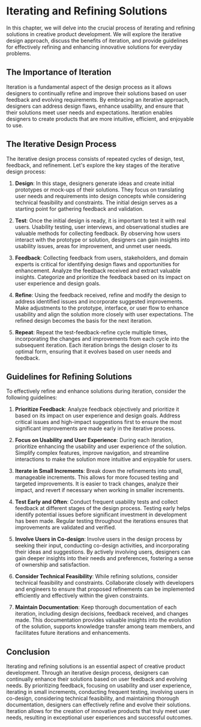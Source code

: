 # Iterating and Refining Solutions

In this chapter, we will delve into the crucial process of iterating and refining solutions in creative product development. We will explore the iterative design approach, discuss the benefits of iteration, and provide guidelines for effectively refining and enhancing innovative solutions for everyday problems.

## The Importance of Iteration

Iteration is a fundamental aspect of the design process as it allows designers to continually refine and improve their solutions based on user feedback and evolving requirements. By embracing an iterative approach, designers can address design flaws, enhance usability, and ensure that their solutions meet user needs and expectations. Iteration enables designers to create products that are more intuitive, efficient, and enjoyable to use.

## The Iterative Design Process

The iterative design process consists of repeated cycles of design, test, feedback, and refinement. Let's explore the key stages of the iterative design process:

1. **Design**: In this stage, designers generate ideas and create initial prototypes or mock-ups of their solutions. They focus on translating user needs and requirements into design concepts while considering technical feasibility and constraints. The initial design serves as a starting point for gathering feedback and validation.
    
2. **Test**: Once the initial design is ready, it is important to test it with real users. Usability testing, user interviews, and observational studies are valuable methods for collecting feedback. By observing how users interact with the prototype or solution, designers can gain insights into usability issues, areas for improvement, and unmet user needs.
    
3. **Feedback**: Collecting feedback from users, stakeholders, and domain experts is critical for identifying design flaws and opportunities for enhancement. Analyze the feedback received and extract valuable insights. Categorize and prioritize the feedback based on its impact on user experience and design goals.
    
4. **Refine**: Using the feedback received, refine and modify the design to address identified issues and incorporate suggested improvements. Make adjustments to the prototype, interface, or user flow to enhance usability and align the solution more closely with user expectations. The refined design becomes the basis for the next iteration.
    
5. **Repeat**: Repeat the test-feedback-refine cycle multiple times, incorporating the changes and improvements from each cycle into the subsequent iteration. Each iteration brings the design closer to its optimal form, ensuring that it evolves based on user needs and feedback.
    

## Guidelines for Refining Solutions

To effectively refine and enhance solutions during iteration, consider the following guidelines:

1. **Prioritize Feedback**: Analyze feedback objectively and prioritize it based on its impact on user experience and design goals. Address critical issues and high-impact suggestions first to ensure the most significant improvements are made early in the iterative process.
    
2. **Focus on Usability and User Experience**: During each iteration, prioritize enhancing the usability and user experience of the solution. Simplify complex features, improve navigation, and streamline interactions to make the solution more intuitive and enjoyable for users.
    
3. **Iterate in Small Increments**: Break down the refinements into small, manageable increments. This allows for more focused testing and targeted improvements. It is easier to track changes, analyze their impact, and revert if necessary when working in smaller increments.
    
4. **Test Early and Often**: Conduct frequent usability tests and collect feedback at different stages of the design process. Testing early helps identify potential issues before significant investment in development has been made. Regular testing throughout the iterations ensures that improvements are validated and verified.
    
5. **Involve Users in Co-design**: Involve users in the design process by seeking their input, conducting co-design activities, and incorporating their ideas and suggestions. By actively involving users, designers can gain deeper insights into their needs and preferences, fostering a sense of ownership and satisfaction.
    
6. **Consider Technical Feasibility**: While refining solutions, consider technical feasibility and constraints. Collaborate closely with developers and engineers to ensure that proposed refinements can be implemented efficiently and effectively within the given constraints.
    
7. **Maintain Documentation**: Keep thorough documentation of each iteration, including design decisions, feedback received, and changes made. This documentation provides valuable insights into the evolution of the solution, supports knowledge transfer among team members, and facilitates future iterations and enhancements.
    

## Conclusion

Iterating and refining solutions is an essential aspect of creative product development. Through an iterative design process, designers can continually enhance their solutions based on user feedback and evolving needs. By prioritizing feedback, focusing on usability and user experience, iterating in small increments, conducting frequent testing, involving users in co-design, considering technical feasibility, and maintaining thorough documentation, designers can effectively refine and evolve their solutions. Iteration allows for the creation of innovative products that truly meet user needs, resulting in exceptional user experiences and successful outcomes.
